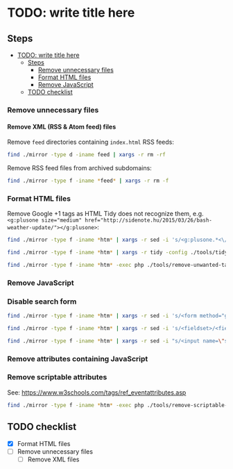 # TODO: write title here

## Steps

- [TODO: write title here](#todo-write-title-here)
  - [Steps](#steps)
    - [Remove unnecessary files](#remove-unnecessary-files)
    - [Format HTML files](#format-html-files)
    - [Remove JavaScript](#remove-javascript)
  - [TODO checklist](#todo-checklist)

### Remove unnecessary files

#### Remove XML (RSS & Atom feed) files

Remove `feed` directories containing `index.html` RSS feeds:

```bash
find ./mirror -type d -iname feed | xargs -r rm -rf
```

Remove RSS feed files from archived subdomains:

```bash
find ./mirror -type f -iname *feed* | xargs -r rm -f
```

### Format HTML files

Remove Google +1 tags as HTML Tidy does not recognize them, e.g. `<g:plusone size="medium" href="http://sidenote.hu/2015/03/26/bash-weather-update/"></g:plusone>`:

```bash
find ./mirror -type f -iname *htm* | xargs -r sed -i 's/<g:plusone.*<\/g:plusone>//g'
```

```bash
find ./mirror -type f -iname *htm* | xargs -r tidy -config ./tools/tidy/tidy.config
```

```bash
find ./mirror -type f -iname *htm* -exec php ./tools/remove-unwanted-tags/remove-unwanted-tags.php {} \;
```

### Remove JavaScript

### Disable search form

```bash
find ./mirror -type f -iname *htm* | xargs -r sed -i 's/<form method="get" id="searchform" action="[^"]\+" name="searchform">/<form id="searchform" name="searchform">/g'
```

```bash
find ./mirror -type f -iname *htm* | xargs -r sed -i 's/<fieldset>/<fieldset disabled>/g'
```

```bash
find ./mirror -type f -iname *htm* | xargs -r sed -i "s/<input name=\"s\" type=\"text\" onfocus=\"if(this.value=='Keresés') this.value='';\" onblur=\"if(this.value=='') this.value='Keresés';\" value=\"Keresés\">/<input type=\"text\" value=\"Keresés\" disabled>/g"
```

### Remove attributes containing JavaScript

### Remove scriptable attributes

See: https://www.w3schools.com/tags/ref_eventattributes.asp

```bash
find ./mirror -type f -iname *htm* -exec php ./tools/remove-scriptable-attributes/remove-scriptable-attributes.php {} \;
```

## TODO checklist
* [x] Format HTML files
* [ ] Remove unnecessary files
  * [ ] Remove XML files
